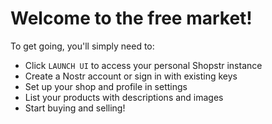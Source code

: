 # Welcome to the free market!

To get going, you'll simply need to:

 - Click `LAUNCH UI` to access your personal Shopstr instance
 - Create a Nostr account or sign in with existing keys
 - Set up your shop and profile in settings
 - List your products with descriptions and images
 - Start buying and selling!
